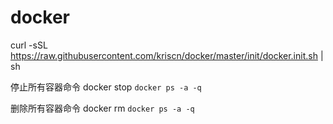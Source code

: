 # docker

curl -sSL https://raw.githubusercontent.com/kriscn/docker/master/init/docker.init.sh | sh

停止所有容器命令
    docker stop `docker ps -a -q`

删除所有容器命令
    docker rm `docker ps -a -q`
